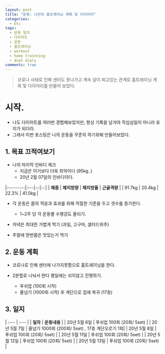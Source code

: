 ```yaml
---
layout: post
title: "운동: 나만의 홈트레이닝 계획 및 다이어리"
categories:
  - Etc
tags:
  - 운동 일지
  - 다이어트
  - 운동
  - 홈트레이닝
  - workout
  - home trainning
  - diet diary
comments: true
---
```


> 코로나 사태로 인해 센터도 못나가고 계속 살이 찌고있는 관계로 홈트레이닝 계획 및 다이어리를 만들어 보았다. 

# 시작. 
 - 나도 다이어트를 여러번 경험해보았지만, 항상 기록을 남겨야 작심삼일이 아니라 유지가 되더라. 
 - 그래서 이번 포스팅은 나의 운동을 꾸준히 하기위해 만들어보았다. 

## 1. 목표 끄적여보기
 - 나의 마지막 인바디 체크 
     - 지금은 이거보다 더욱 최악이다 (95kg..)
     - 20년 2월 07일의 인바디이다.

 |:--------:|:---|:-:|:-:|
 |  **체중** | **체지방량** | **체지방율** | **근골격량** |
 | 91.7kg | 20.4kg | 22.3% | 41.0kg |

 
 - 각 운동은 몸의 적응과 효과를 위해 적절한 기준을 두고 갯수를 증가한다.
     - 1~2주 당 각 운동별 수행강도 올리기.

 - 저녁은 최대한 가볍게 먹기 (과일, 고구마, 샐러드위주)

 - 주말에 한번쯤은 맛있는거 먹기
 

## 2. 운동 계획
  - 코로나로 인해 센터에 나가지못함으로 홈트레이닝을 한다.

  - 2분할로 나눠서 한다 평일에는 쉬지않고 진행하기. 
  
     - 푸쉬업 (100회 시작) 
     - 줄넘기 (1000회 시작) 후 계단으로 집에 복귀 (17층)

## 3. 일지 

| :--- | :--- | 
| **일자** | **운동내용** |
| 20년 5월 6일 | 푸쉬업 100회 (20회/ 5set) | 
| 20년 5월 7일 | 줄넘기 1000회 (200회/ 5set) , 17층 계단오르기 1회|
| 20년 5월 8일 | 푸쉬업 100회 (20회/ 5set) | 
| 20년 5월 11일 | 푸쉬업 100회 (20회/ 5set) |
| 20년 5월 12일 | 푸쉬업 100회 (20회/ 5set) |
| 20년 5월 13일 | 푸쉬업 100회 (20회/ 5set) |

